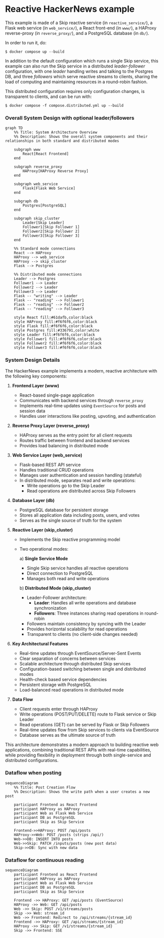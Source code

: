 # Reactive HackerNews example

This example is made of a Skip reactive service (in `reactive_service/`), a
Flask web service (in `web_service/`), a React front-end (in `www/`), a HAProxy
reverse-proxy (in `reverse_proxy/`), and a PostgreSQL database (in `db/`).

In order to run it, do:
```
$ docker compose up --build
```

In addition to the default configuration which runs a single Skip service, this
example can also run the Skip service in a distributed *leader-follower*
configuration, with one *leader* handling writes and talking to the Postgres DB,
and three *followers* which serve reactive streams to clients, sharing the load
of computing and maintaining resources in a round-robin fashion.

This distributed configuration requires only configuration changes, is
transparent to clients, and can be run with:
```
$ docker compose -f compose.distributed.yml up --build
```

### Overall System Design with optional leader/followers

```mermaid
graph TD
    %% Title: System Architecture Overview
    %% Description: Shows the overall system components and their relationships in both standard and distributed modes

    subgraph www
        React[React Frontend]
    end

    subgraph reverse_proxy
        HAProxy[HAProxy Reverse Proxy]
    end

    subgraph web_service
        Flask[Flask Web Service]
    end

    subgraph db
        Postgres[PostgreSQL]
    end

    subgraph skip_cluster
        Leader[Skip Leader]
        Follower1[Skip Follower 1]
        Follower2[Skip Follower 2]
        Follower3[Skip Follower 3]
    end

    %% Standard mode connections
    React --> HAProxy
    HAProxy --> web_service
    HAProxy --> skip_cluster
    Flask --> Postgres

    %% Distributed mode connections
    Leader --> Postgres
    Follower1 --> Leader
    Follower2 --> Leader
    Follower3 --> Leader
    Flask -- "writing" --> Leader
    Flask -- "reading" --> Follower1
    Flask -- "reading" --> Follower2
    Flask -- "reading" --> Follower3

    style React fill:#61dafb,color:black
    style HAProxy fill:#f6f6f6,color:black
    style Flask fill:#f6f6f6,color:black
    style Postgres fill:#336791,color:white
    style Leader fill:#f6f6f6,color:black
    style Follower1 fill:#f6f6f6,color:black
    style Follower2 fill:#f6f6f6,color:black
    style Follower3 fill:#f6f6f6,color:black
```

### System Design Details

The HackerNews example implements a modern, reactive architecture with the following key components:

1. **Frontend Layer (www)**
   - React-based single-page application
   - Communicates with backend services through `reverse_proxy`
   - Implements real-time updates using `EventSource` for posts and session data
   - Handles user interactions like posting, upvoting, and authentication

2. **Reverse Proxy Layer (reverse_proxy)**
   - HAProxy serves as the entry point for all client requests
   - Routes traffic between frontend and backend services
   - Provides load balancing in distributed mode

3. **Web Service Layer (web_service)**
   - Flask-based REST API service
   - Handles traditional CRUD operations
   - Manages user authentication and session handling (stateful)
   - In distributed mode, separates read and write operations:
     - Write operations go to the Skip Leader
     - Read operations are distributed across Skip Followers

4. **Database Layer (db)**
   - PostgreSQL database for persistent storage
   - Stores all application data including posts, users, and votes
   - Serves as the single source of truth for the system

5. **Reactive Layer (skip_cluster)**
   - Implements the Skip reactive programming model
   - Two operational modes:
     
     a) **Single Service Mode**
     - Single Skip service handles all reactive operations
     - Direct connection to PostgreSQL
     - Manages both read and write operations
     
     b) **Distributed Mode (skip_cluster)**
     - Leader-Follower architecture:
       - **Leader**: Handles all write operations and database synchronization
       - **Followers**: Three instances sharing read operations in round-robin
     - Followers maintain consistency by syncing with the Leader
     - Provides horizontal scalability for read operations
     - Transparent to clients (no client-side changes needed)

6. **Key Architectural Features**
   - Real-time updates through EventSource/Server-Sent Events
   - Clear separation of concerns between services
   - Scalable architecture through distributed Skip services
   - Configuration-based switching between single and distributed modes
   - Health-check based service dependencies
   - Persistent storage with PostgreSQL
   - Load-balanced read operations in distributed mode

7. **Data Flow**
   - Client requests enter through HAProxy
   - Write operations (POST/PUT/DELETE) route to Flask service or Skip Leader
   - Read operations (GET) can be served by Flask or Skip Followers
   - Real-time updates flow from Skip services to clients via EventSource
   - Database serves as the ultimate source of truth

This architecture demonstrates a modern approach to building reactive web applications, combining traditional REST APIs with real-time capabilities, while providing flexibility in deployment through both single-service and distributed configurations.


### Dataflow when posting

```mermaid
sequenceDiagram
    %% Title: Post Creation Flow
    %% Description: Shows the write path when a user creates a new post

    participant Frontend as React Frontend
    participant HAProxy as HAProxy
    participant Web as Flask Web Service
    participant DB as PostgreSQL
    participant Skip as Skip Service

    Frontend->>HAProxy: POST /api/posts
    HAProxy->>Web: POST /posts (strips /api/)
    Web->>DB: INSERT INTO posts
    Web->>Skip: PATCH /inputs/posts (new post data)
    Skip->>DB: Sync with new data
```

### Dataflow for continuous reading

```mermaid
sequenceDiagram
    participant Frontend as React Frontend
    participant HAProxy as HAProxy
    participant Web as Flask Web Service
    participant DB as PostgreSQL
    participant Skip as Skip Service

    Frontend ->> HAProxy: GET /api/posts (EventSource)
    HAProxy ->> Web: GET /api/posts
    Web ->> Skip: POST /v1/streams/posts
    Skip ->> Web: stream_id
    Web ->> Frontend: Redirect to /api/streams/{stream_id}
    Frontend ->> HAProxy: GET /api/streams/{stream_id}
    HAProxy ->> Skip: GET /v1/streams/{stream_id}
    Skip ->> Frontend: SSE
```
